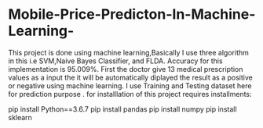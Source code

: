 # Mobile-Price-Predicton-In-Machine-Learning-
This project is done using machine learning,Basically I use three algorithm in this 
i.e SVM,Naive Bayes Classifier, and FLDA. Accuracy for this implementation is 95.009%.
First the doctor give 13 medical prescription values as a input the it will be automatically diplayed the result as a positive or negative using machine learning.
I use Training and Testing dataset here for prediction purpose
. for installlation of this project requires installments:

pip install Python==3.6.7
pip install pandas
pip install numpy
pip install sklearn
